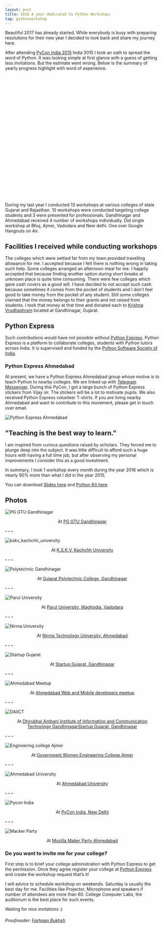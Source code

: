 ```yaml
---
layout: post
title: 2016 A year dedicated to Python Workshops
tag: pythonworkshop
---
```


Beautiful 2017 has already started. While everybody is busy with preparing 
resolutions for their new year I decided to look back and share my journey
here.

After attending [PyCon India 2015](https://in.pycon.org/2015/) India 2015 I
took an oath to spread the word of Python. It was looking simple at first
glance with a guess of getting less invitations. But the estimate went wrong.
Below is the summary of yearly progress highlight with word of experience.


<link rel="stylesheet" type="text/css" href="{{site.url}}/assets/css/nv.d3.min.css">

<style>
    #chart svg {
      height: 400px;
    }

    svg: {
      display: block;
    }

    svg text {
      font: normal 8px Impact;
    }

    .center {
      text-align: center
    }

</style>

<script src="https://cdnjs.cloudflare.com/ajax/libs/d3/3.5.2/d3.min.js" charset="utf-8"></script>

<script src="{{ site.url }}/assets/js/nv.d3.min.js"></script>

<script>

function GetData() {
  return  [
    {
      "label": "Introduction to Django",
      "value" : 1
    },
    {
      "label": "My name is Python and I am not terrorist",
      "value" : 1
    },
    {
      "label": "Beginning with Python",
      "value" : 2
    },
    {
      "label": "Let's learn Python",
      "value" : 5
    },
    {
      "label": "Token based authentication system using JWT",
      "value" : 4
    },
  ];
}

nv.addGraph(function() {
  var chart = nv.models.pieChart()
      .x(function(d) { return d.label })
      .y(function(d) { return d.value })
      .showLabels(true)
      .labelType("value");

  d3.select("#chart svg")
      .datum(GetData())
      .transition().duration(350)
      .call(chart);

  return chart;
});

</script>

<div id="chart">
  <svg></svg>
</div>


During my last year I conducted 13 workshops at various colleges of
state Gujarat and Rajasthan. 10 workshops were conducted targeting college
students and 3 were presented for professionals. Gandhinagar and Ahmedabad
received 4 number of workshops individually. Did single workshop at Bhuj,
Ajmer, Vadodara and New delhi. One over Google Hangouts on Air.


Facilities I received while conducting workshops
------------------------------------------------

The colleges which were settled far from my town provided travelling allowance
for me. I accepted because I felt there is nothing wrong in taking such help.
Some colleges arranged an afternoon meal for me. I happily accepted that
because finding another option during short breaks at unknown place is quite
time consuming. There were few colleges which gave cash covers as a good will.
I have decided to not accept such cash because sometimes it comes from the
pocket of students and I don’t feel good to take money from the pocket of any
student. Still some colleges claimed that the money belongs to their grants and
not raised from students. I took that money at that time and donated each to
[Krishna Vrudhashram](http://www.krishnavriddhashram.org/) located at
Gandhinagar, Gujarat.


Python Express
--------------

Such contributions would have not possible without [Python
Express][python_express]. Python Express is a platform to collaborate colleges,
students with Python tutors across India. It is supervised and funded by the
[Python Software Society of India](https://pssi.org.in/).


### Python Express Ahmedabad

At present, we have a Python Express Ahmedabad group whose motive is to teach
Python to nearby colleges. We are linked up with
[Telegram Messenger](https://telegram.org/). During this PyCon, I got a large
bunch of Python Express stickers from Vijay sir. The stickers will be a lot to
motivate pupils. We also received Python Express volunteer T-shirts. If you are
living nearby Ahmedabad and want to contribute to this movement, please get in
touch over email.


![Python Express Ahmedabad]({{site.url}}/assets/images/python_express_ahmedabad.jpg)


**"Teaching is the best way to learn."**
----------------------------------------

I am inspired from curious questions raised by scholars. They forced me to
plunge deep into the subject. It was little difficult to afford such a huge
hours with having a full time job, but after observing my personal
improvements I consider this as a good investment.

In summary, I took 1 workshop every month during the year 2016 which is nearly
90% more than what I did in the year 2015.

You can download [Slides here](https://goo.gl/vTBhTh) and
[Python Kit here](https://drive.google.com/file/d/0B_TmiicGbqjHb2ZGcE5QYmtXRHc/view?usp=sharing).


Photos
-----------------

![PG GTU Gandhinagar]({{site.url}}/assets/images/pg_gtu.jpg)

<p class="center">
  At <a href="http://pgschool.gtu.ac.in/moodle/">PG GTU Gandhinagar</a>
</p>

**- - -**

![kskv_kachchh_university]({{site.url}}/assets/images/kskvku_photo.jpg)

<p class="center">
  At <a href="http://cs.kutchuni.edu.in/">K.S.K.V. Kachchh University</a>
</p>

**- - -**

![Polytechnic Gandhinagar]({{site.url}}/assets/images/polytechnic_gandhinagar.jpg)

<p class="center">
  At <a href="http://www.gpgandhinagar.edu.in/">Gujarat Polytechnic College, Gandhinagar</a>
</p>

**- - -**

![Parul University]({{site.url}}/assets/images/parul_university.jpg)

<p class="center">
  At <a href="http://paruluniversity.ac.in/home/">Parul University, Waghodia, Vadodara</a>
</p>

**- - -**

![Nirma University]({{site.url}}/assets/images/nirma_university.jpg)

<p class="center">
  At <a href="http://www.nirmauni.ac.in/">Nirma Technology University, Ahmedabad</a>
</p>

**- - -**

![Startup Gujarat]({{site.url}}/assets/images/startup_gujarat.jpg)

<p class="center">
  At <a href="http://the1947.com/">Startup Gujarat, Gandhinagar</a>
</p>

**- - -**

![Ahmedabad Meetup]({{site.url}}/assets/images/ahmedabad_meetup.jpg)

<p class="center">
  At
  <a href="https://www.meetup.com/Ahmedabad-Web-and-Mobile-Developers-Meetup/events/232699917/">
    Ahmedabad Web and Mobile developers meetup
  </a>
</p>

**- - -**

![DAIICT]({{site.url}}/assets/images/daiict.jpg)

<p class="center">
  At <a href="http://www.daiict.ac.in/">Dhirubhai Ambani Institute of Information and Communication Technology
  GandhinagarStartup Gujarat, Gandhinagar</a>
</p>

**- - -**

![Engineering college Ajmer]({{site.url}}/assets/images/engineering_college_ajmer.jpg)

<p class="center">
  At <a href="http://www.gweca.ac.in/web/">Government Women Engineering College Ajmer</a>
</p>

**- - -**

![Ahmedabad University]({{site.url}}/assets/images/aeg_ahmedabad.jpg)

<p class="center">
  At <a href="https://www.ahduni.edu.in/">Ahmedabad University</a>
</p>

**- - -**

![Pycon India]({{site.url}}/assets/images/pycon_india.jpg)

<p class="center">
  At <a href="http://in.pycon.org/2016/">PyCon India, New Delhi</a>
</p>

**- - -**

![Macker Party]({{site.url}}/assets/images/macker_party.jpg)

<p class="center">
  At <a href="https://reps.mozilla.org/e/maker-party-gujarat/">Mozilla Maker Party Ahmedabad</a>
</p>


### Do you want to invite me for your college?

First step is to brief your college administration with Python Express to get
the permission. Once they agree register your college at [Python
Express][python_express] and create the workshop request that’s it!

I will advice to schedule workshop on weekends. Saturday is usually the best
day for me. Facilities like Projector, Microphone and speakers if number of
attendees are more than 60. College Computer Labs, the auditorium is the best
place for such events.

Waiting for nice invitations :)


###### Proofreader: [Farhaan Bukhsh](https://farhaanbukhsh.wordpress.com/)

[python_express]: https://pythonexpress.in/
[pydelhi_conf]: https://conference.pydelhi.org/

